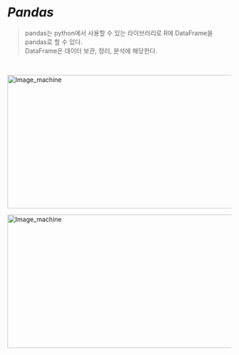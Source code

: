 *Pandas*
=====  
> pandas는 python에서 사용할 수 있는 라이브러리로 R에 DataFrame을 pandas로 할 수 있다.  
> DataFrame은 데이터 보관, 정리, 분석에 해당한다.  
<br>  

<img src="https://user-images.githubusercontent.com/66001539/121871542-32921400-cd3f-11eb-9861-0b8a16bda0ec.png" width="600px" height="300px" title="px(픽셀) 크기 설정" alt="Image_machine"></img><br>  
  
<img src="https://user-images.githubusercontent.com/66001539/121871527-2e65f680-cd3f-11eb-9fbc-5fa4db2902bc.png" width="600px" height="300px" title="px(픽셀) 크기 설정" alt="Image_machine"></img><br>  
